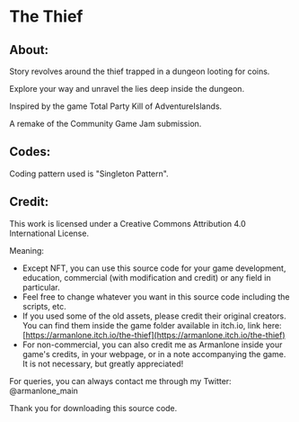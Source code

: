 # The Thief

## About:
 Story revolves around the thief trapped in a dungeon looting for coins.

Explore your way and unravel the lies deep inside the dungeon.

Inspired by the game Total Party Kill of AdventureIslands.

A remake of the Community Game Jam submission.
    
## Codes:
 Coding pattern used is "Singleton Pattern".

## Credit:
This work is licensed under a Creative Commons Attribution 4.0 International License.

Meaning:
- Except NFT, you can use this source code for your game development, education, commercial (with modification and credit) or any field in particular.
- Feel free to change whatever you want in this source code including the scripts, etc.
- If you used some of the old assets, please credit their original creators. You can find them inside the game folder available in itch.io, link here: [https://armanlone.itch.io/the-thief](https://armanlone.itch.io/the-thief)
- For non-commercial, you can also credit me as Armanlone inside your game's credits, in your webpage, or in a note accompanying the game. It is not necessary, but greatly appreciated!

For queries, you can always contact me through my Twitter: @armanlone_main 

Thank you for downloading this source code.
